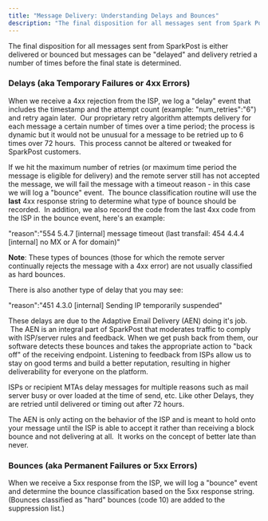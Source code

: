 ```yaml
---
title: "Message Delivery: Understanding Delays and Bounces"
description: "The final disposition for all messages sent from Spark Post is either delivered or bounced but messages can be delayed and delivery retried a number of times before the final state is determined Delays aka Temporary Failures or 4 xx Errors When we receive a 4 xx rejection from the..."
---
```


The final disposition for all messages sent from SparkPost is either delivered or bounced but messages can be "delayed" and delivery retried a number of times before the final state is determined. 

### Delays (aka Temporary Failures or 4xx Errors) 

When we receive a 4xx rejection from the ISP, we log a "delay" event that includes the timestamp and the attempt count (example: "num_retries":"6") and retry again later.  Our proprietary retry algorithm attempts delivery for each message a certain number of times over a time period; the process is dynamic but it would not be unusual for a message to be retried up to 6 times over 72 hours.  This process cannot be altered or tweaked for SparkPost customers. 

If we hit the maximum number of retries (or maximum time period the message is eligible for delivery) and the remote server still has not accepted the message, we will fail the message with a timeout reason - in this case we will log a "bounce" event.  The bounce classification routine will use the **last** 4xx response string to determine what type of bounce should be recorded.  In addition, we also record the code from the last 4xx code from the ISP in the bounce event, here's an example:

"reason":"554 5.4.7 [internal] message timeout (last transfail: 454 4.4.4 [internal] no MX or A for domain)"

**Note**: These types of bounces (those for which the remote server continually rejects the message with a 4xx error) are not usually classified as hard bounces.

There is also another type of delay that you may see:

"reason":"451 4.3.0 [internal] Sending IP temporarily suspended"

These delays are due to the Adaptive Email Delivery (AEN) doing it's job.  The AEN is an integral part of SparkPost that moderates traffic to comply with ISP/server rules and feedback. When we get push back from them, our software detects these bounces and takes the appropriate action to "back off" of the receiving endpoint. Listening to feedback from ISPs allow us to stay on good terms and build a better reputation, resulting in higher deliverability for everyone on the platform.

ISPs or recipient MTAs delay messages for multiple reasons such as mail server busy or over loaded at the time of send, etc. Like other Delays, they are retried until delivered or timing out after 72 hours. 

The AEN is only acting on the behavior of the ISP and is meant to hold onto your message until the ISP is able to accept it rather than receiving a block bounce and not delivering at all.  It works on the concept of better late than never.  

### Bounces (aka Permanent Failures or 5xx Errors)

When we receive a 5xx response from the ISP, we will log a "bounce" event and determine the bounce classification based on the 5xx response string.  (Bounces classified as "hard" bounces (code 10) are added to the suppression list.)
